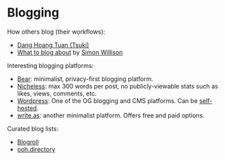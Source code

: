 # Blogging

How others blog (their workflows):
- [Dang Hoang Tuan (Tsuki)](https://tsk.bearblog.dev/the-tools-i-use-to-write-blogs/)
- [What to blog about](https://simonwillison.net/2022/Nov/6/what-to-blog-about/)
  by [Simon Willison](https://simonwillison.net/?ref=wiki.brianturchyn.net)

Interesting blogging platforms:
- [Bear](https://bearblog.dev/): minimalist, privacy-first blogging platform.
- [Nicheless](https://nicheless.blog/): max 300 words per post, no
  publicly-viewable stats such as likes, views, comments, etc.
- [Wordpress](https://wordpress.com/): One of the OG blogging and CMS platforms.
  Can be [self-hosted](https://wordpress.org).
- [write.as](https://write.as/): another minimalist platform. Offers free and
  paid options.

Curated blog lists:

- [Blogroll](https://blogroll.org/?ref=brianturchyn.net)
- [ooh.directory](https://ooh.directory/?ref=brianturchyn.net)

